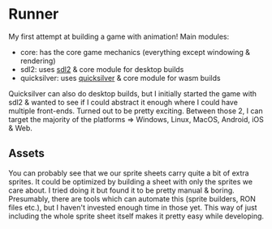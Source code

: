 # Runner
My first attempt at building a game with animation! Main modules:
- core: has the core game mechanics (everything except windowing & rendering)
- sdl2: uses [sdl2](https://github.com/Rust-SDL2/rust-sdl2) & core module for desktop builds
- quicksilver: uses [quicksilver](https://github.com/ryanisaacg/quicksilver) & core module for wasm builds 

Quicksilver can also do desktop builds, but I initially started the game with sdl2 & wanted to see if I could abstract it enough where I could have multiple front-ends. Turned out to be pretty exciting. Between those 2, I can target the majority of the platforms => Windows, Linux, MacOS, Android, iOS & Web.

## Assets
You can probably see that we our sprite sheets carry quite a bit of extra sprites. It could be optimized by building a sheet with only the sprites we care about. I tried doing it but found it to be pretty manual & boring. Presumably, there are tools which can automate this (sprite builders, RON files etc.), but I haven't invested enough time in those yet. This way of just including the whole sprite sheet itself makes it pretty easy while developing. 